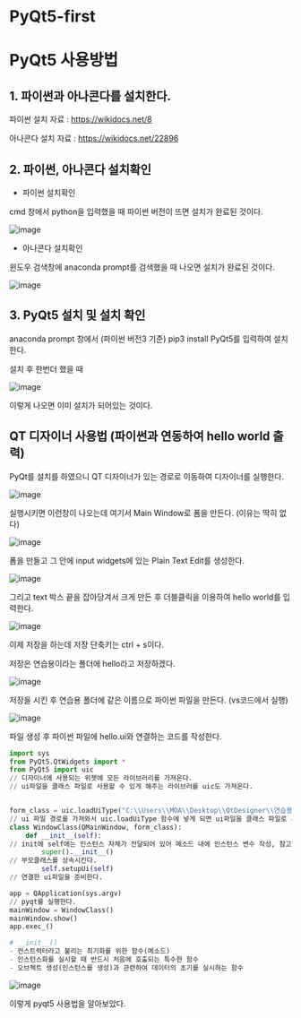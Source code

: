 # PyQt5-first
# PyQt5 사용방법
## 1. 파이썬과 아나콘다를 설치한다.
파이썬 설치 자료 : https://wikidocs.net/8

아나콘다 설치 자료 : https://wikidocs.net/22896

## 2. 파이썬, 아나콘다 설치확인

- 파이썬 설치확인

cmd 창에서 python을 입력했을 때 파이썬 버전이 뜨면 설치가 완료된 것이다.

![image](https://github.com/hsy0511/PyQt5-first/assets/104752580/1dd78118-30a4-4fc5-8ee7-25e5af943e7f)

- 아나콘다 설치확인

윈도우 검색창에 anaconda prompt를 검색했을 때 나오면 설치가 완료된 것이다.

![image](https://github.com/hsy0511/PyQt5-first/assets/104752580/a087e406-f15c-4dd2-8d6c-cf67d94de57e)

## 3. PyQt5 설치 및 설치 확인
anaconda prompt 창에서 (파이썬 버전3 기준) pip3 install PyQt5를 입력하여 설치한다.

설치 후 한번더 했을 때

![image](https://github.com/hsy0511/PyQt5-first/assets/104752580/5c29b870-c2ee-4165-90ee-b4732584732e)

이렇게 나오면 이미 설치가 되어있는 것이다.

## QT 디자이너 사용법 (파이썬과 연동하여 hello world 출력)
PyQt를 설치를 하였으니 QT 디자이너가 있는 경로로 이동하여 디자이너를 실행한다.

![image](https://github.com/hsy0511/PyQt5-first/assets/104752580/5720f3e1-d829-457d-942b-270c82d19ccc)

실행시키면 이런창이 나오는데 여기서 Main Window로 폼을 만든다. (이유는 딱히 없다)

![image](https://github.com/hsy0511/PyQt5-first/assets/104752580/11e70c3a-842e-4686-89c1-04f5e59f3917)

폼을 만들고 그 안에 input widgets에 있는 Plain Text Edit를 생성한다.

![image](https://github.com/hsy0511/PyQt5-first/assets/104752580/f27e849c-6c25-44bb-aac4-78be581bd36a)

그리고 text 박스 끝을 잡아당겨서 크게 만든 후 더블클릭을 이용하여 hello world를 입력한다.

![image](https://github.com/hsy0511/PyQt5-first/assets/104752580/81826568-9ad5-4b6d-aa49-390e529da5a4)

이제 저장을 하는데 저장 단축키는 ctrl + s이다. 

저장은 연습용이라는 폴더에 hello라고 저장하겠다.

![image](https://github.com/hsy0511/PyQt5-first/assets/104752580/6c34a407-78db-465c-97e2-9cda538a4d28)

저장을 시킨 후 연습용 폴더에 같은 이름으로 파이썬 파일을 만든다. (vs코드에서 실행)

![image](https://github.com/hsy0511/PyQt5-first/assets/104752580/ddbfb8a0-2644-4620-b124-e1bc0fe31dce)

파일 생성 후 파이썬 파일에 hello.ui와 연결하는 코드를 작성한다.

```python
import sys
from PyQt5.QtWidgets import *
from PyQt5 import uic
// 디자이너에 사용되는 위젯에 모든 라이브러리를 가져온다.
// ui파일을 클래스 파일로 사용할 수 있게 해주는 라이브러를 uic도 가져온다.


form_class = uic.loadUiType("C:\\Users\\MOA\\Desktop\\QtDesigner\\연습용\\hello.ui")[0]
// ui 파일 경로를 가져와서 uic.loadUiType 함수에 넣게 되면 ui파일을 클래스 파일로 사용할 수 있게된다.
class WindowClass(QMainWindow, form_class):
    def __init__(self):
// init에 self에는 인스턴스 자체가 전달되어 있어 메소드 내에 인스턴스 변수 작성, 참고가 가능해진다.
        super().__init__()
// 부모클래스를 상속시킨다.
        self.setupUi(self)
// 연결한 ui파일을 준비한다.

app = QApplication(sys.argv)
// pyqt를 실행한다.
mainWindow = WindowClass()
mainWindow.show()
app.exec_()

# __init__()
- 컨스트럭터라고 불리는 최기화를 위한 함수(메소드)
- 인스턴스화를 실시할 때 반드시 처음에 호출되는 특수한 함수
- 오브젝트 생성(인스턴스를 생성)과 관련하여 데이터의 초기를 실시하는 함수
```

![image](https://github.com/hsy0511/PyQt5-first/assets/104752580/d0e55d43-d7f3-4161-8f93-22714effeec2)

이렇게 pyqt5 사용법을 알아보았다.
